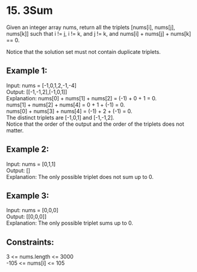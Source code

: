 # 15. 3Sum

Given an integer array nums, return all the triplets [nums[i], nums[j], nums[k]] such that i != j, i != k, and j != k, and nums[i] + nums[j] + nums[k] == 0.

Notice that the solution set must not contain duplicate triplets.

## Example 1:

Input: nums = [-1,0,1,2,-1,-4]<br>
Output: [[-1,-1,2],[-1,0,1]]<br>
Explanation: 
nums[0] + nums[1] + nums[2] = (-1) + 0 + 1 = 0.<br>
nums[1] + nums[2] + nums[4] = 0 + 1 + (-1) = 0.<br>
nums[0] + nums[3] + nums[4] = (-1) + 2 + (-1) = 0.<br>
The distinct triplets are [-1,0,1] and [-1,-1,2].<br>
Notice that the order of the output and the order of the triplets does not matter.
## Example 2:

Input: nums = [0,1,1]<br>
Output: []<br>
Explanation: The only possible triplet does not sum up to 0.
## Example 3:

Input: nums = [0,0,0]<br>
Output: [[0,0,0]]<br>
Explanation: The only possible triplet sums up to 0.
 

## Constraints:

3 <= nums.length <= 3000<br>
-105 <= nums[i] <= 105
